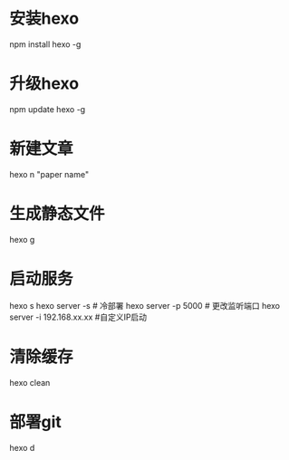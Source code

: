 # 安装hexo
npm install hexo -g
# 升级hexo
npm update hexo -g

# 新建文章
hexo n "paper name"

# 生成静态文件
hexo g

# 启动服务
hexo s
hexo server -s # 冷部署
hexo server -p 5000 # 更改监听端口
hexo server -i 192.168.xx.xx #自定义IP启动

# 清除缓存
hexo clean

# 部署git
hexo d